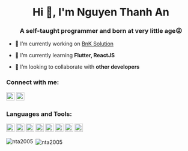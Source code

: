 <h1 align="center">Hi 👋, I'm Nguyen Thanh An</h1>
<h3 align="center">A self-taught programmer and born at very little age😜</h3>


- 🔭 I’m currently working on [BnK Solution](https://bnksolution.com/)

- 🌱 I’m currently learning **Flutter, ReactJS**

- 👯 I’m looking to collaborate with **other developers**

### Connect with me:

<a href="https://facebook.com/nta2005" target="blank"><img src="https://cdn.jsdelivr.net/npm/simple-icons@3.0.1/icons/facebook.svg" alt="nta2005" height="22" width="22" /></a>
<a href="https://www.linkedin.com/in/nta2005" target="blank"><img src="https://cdn.jsdelivr.net/npm/simple-icons@3.0.1/icons/linkedin.svg" alt="nta2005" height="22" width="22" /></a>

### Languages and Tools:

<p align="left">
  <img src="https://www.vectorlogo.zone/logos/android/android-icon.svg" alt="android" width="22" height="22"/>
  <img src="https://upload.vectorlogo.zone/logos/javascript/images/239ec8a4-163e-4792-83b6-3f6d96911757.svg" alt="javascript" width="22" height="22"/>
  <img src="https://www.vectorlogo.zone/logos/typescriptlang/typescriptlang-icon.svg" alt="typescript" width="22" height="22"/>
  <img src="https://www.vectorlogo.zone/logos/reactjs/reactjs-icon.svg" alt="react-js" width="22" height="22"/>
  <img src="https://www.vectorlogo.zone/logos/flutterio/flutterio-icon.svg" alt="flutter" width="22" height="22"/>
  <img src="https://www.vectorlogo.zone/logos/figma/figma-icon.svg" alt="figma" width="22" height="22"/> 
  <img src="https://www.vectorlogo.zone/logos/firebase/firebase-icon.svg" alt="firebase" width="22" height="22"/>  
  <img src="https://www.vectorlogo.zone/logos/git-scm/git-scm-icon.svg" alt="git" width="22" height="22"/>
</p>

<p><img align="left" src="https://github-readme-stats.vercel.app/api/top-langs/?username=nta2005&layout=compact&hide=html" alt="nta2005" /></p>

<p>&nbsp;<img align="center" src="https://github-readme-stats.vercel.app/api?username=nta2005&show_icons=true" alt="nta2005" /></p>
